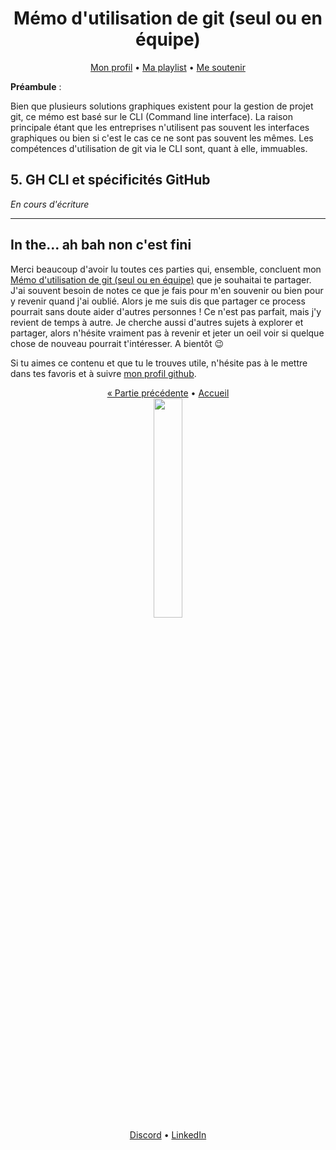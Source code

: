<div align="center">
<h1>Mémo d'utilisation de git (seul ou en équipe)</h1>

<div>
    <a href="https://github.com/lbAntoine" target="_blank">Mon profil</a>
•
    <a href="https://open.spotify.com/playlist/3o0OqYN0EFmReWTdlbybAW?si=D9RAH_usT9yd8Dmdj7n-Qg" target="_blank">Ma playlist</a>
•
    <a href="https://www.buymeacoffee.com/lbAntoine" target="_blank">Me soutenir</a>
</div>
</div>

**Préambule** :

Bien que plusieurs solutions graphiques existent pour la gestion de projet git, ce mémo est basé sur le CLI (Command line interface). La raison principale étant que les entreprises n'utilisent pas souvent les interfaces graphiques ou bien si c'est le cas ce ne sont pas souvent les mêmes. Les compétences d'utilisation de git via le CLI sont, quant à elle, immuables.

## 5. GH CLI et spécificités GitHub

_En cours d'écriture_

---

## In the... ah bah non c'est fini

Merci beaucoup d'avoir lu toutes ces parties qui, ensemble, concluent mon [Mémo d'utilisation de git (seul ou en équipe)]() que je souhaitai te partager. J'ai souvent besoin de notes ce que je fais pour m'en souvenir ou bien pour y revenir quand j'ai oublié. Alors je me suis dis que partager ce process pourrait sans doute aider d'autres personnes ! Ce n'est pas parfait, mais j'y revient de temps à autre. Je cherche aussi d'autres sujets à explorer et partager, alors n'hésite vraiment pas à revenir et jeter un oeil voir si quelque chose de nouveau pourrait t'intéresser. A bientôt 😉

Si tu aimes ce contenu et que tu le trouves utile, n'hésite pas à le mettre dans tes favoris et à suivre [mon profil github](https://github.com/lbAntoine).

<div align="center">
<div>
<a href="./levelupterm.html">« Partie précédente</a>
•
<a href="/">Accueil</a>
</div>
<img width="30%" src="https://utfs.io/f/35969b6d-f22c-4a41-9775-a54026f1ff73-mwy9q0.png" />
<div>
<a href="https://discordapp.com/users/328163554991669251" target="_blank">Discord</a>
•
<a href="https://linkedin.com/in/antoine-le-bras/" target="_blank">LinkedIn</a>
</div>
</div>
